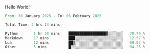 Hello World!

<!--START_SECTION:waka-->

```rust
From: 30 January 2025 - To: 06 February 2025

Total Time: 2 hrs 13 mins

Python       1 hr 38 mins    █████████████████▓░░░░░░░   70.79 %
Markdown     17 mins         ███░░░░░░░░░░░░░░░░░░░░░░   12.57 %
Lua          12 mins         ██▒░░░░░░░░░░░░░░░░░░░░░░   09.03 %
Other        5 mins          █░░░░░░░░░░░░░░░░░░░░░░░░   04.25 %
```

<!--END_SECTION:waka-->
